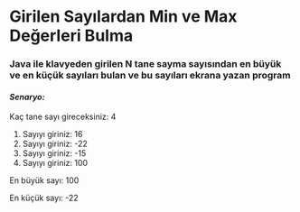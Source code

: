 # Girilen Sayılardan Min ve Max Değerleri Bulma

### Java ile klavyeden girilen N tane sayma sayısından en büyük ve en küçük sayıları bulan ve bu sayıları ekrana yazan program

#### _Senaryo:_

Kaç tane sayı gireceksiniz: 4
1. Sayıyı giriniz: 16
2. Sayıyı giriniz: -22
3. Sayıyı giriniz: -15
4. Sayıyı giriniz: 100
   
En büyük sayı: 100

En küçük sayı: -22